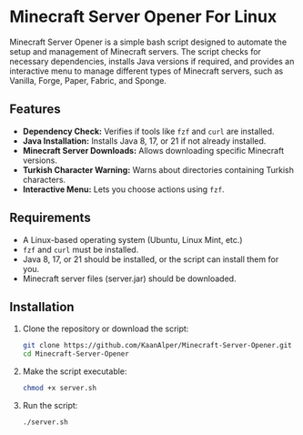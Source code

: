 # Minecraft Server Opener For Linux

Minecraft Server Opener is a simple bash script designed to automate the setup and management of Minecraft servers. The script checks for necessary dependencies, installs Java versions if required, and provides an interactive menu to manage different types of Minecraft servers, such as Vanilla, Forge, Paper, Fabric, and Sponge.

## Features

- **Dependency Check:** Verifies if tools like `fzf` and `curl` are installed.
- **Java Installation:** Installs Java 8, 17, or 21 if not already installed.
- **Minecraft Server Downloads:** Allows downloading specific Minecraft versions.
- **Turkish Character Warning:** Warns about directories containing Turkish characters.
- **Interactive Menu:** Lets you choose actions using `fzf`.

## Requirements

- A Linux-based operating system (Ubuntu, Linux Mint, etc.)
- `fzf` and `curl` must be installed.
- Java 8, 17, or 21 should be installed, or the script can install them for you.
- Minecraft server files (server.jar) should be downloaded.

## Installation

1. Clone the repository or download the script:

   ```bash
   git clone https://github.com/KaanAlper/Minecraft-Server-Opener.git
   cd Minecraft-Server-Opener
2. Make the script executable:

   ```bash
   chmod +x server.sh
3. Run the script:

   ```bash
   ./server.sh
